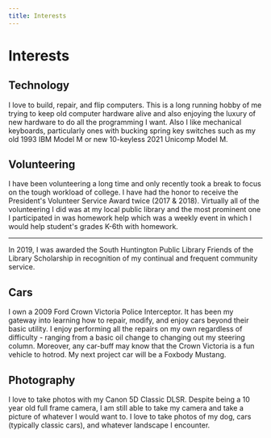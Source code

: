 ```yaml
---
title: Interests
---
```


<div markdown="span">
<h1 id="header">Interests</h1>
</div>

## Technology

I love to build, repair, and flip computers.  This is a long running hobby of me trying to keep old computer hardware alive and also enjoying the luxury of new hardware to do all the programming I want.   Also I like mechanical keyboards, particularly ones with bucking spring key switches such as my old 1993 IBM Model M or new 10-keyless 2021 Unicomp Model M.

## Volunteering
I have been volunteering a long time and only recently took a break to focus on the tough workload of college.  I have had the honor to receive the President's Volunteer Service Award twice (2017 & 2018).  Virtually all of the volunteering I did was at my local public library and the most prominent one I participated in was homework help which was a weekly event in which I would help student's grades K-6th with homework.

---------------
In 2019, I was awarded the South Huntington Public Library Friends of the Library Scholarship in recognition of my continual and frequent community service.

<!-- https://web.archive.org/web/20220605210924/https://shpl.info/sites/default/files/2019-10/1909_News.pdf -->
<!-- https://shpl.info/sites/default/files/2019-10/1909_News.pdf -->

## Cars
I own a 2009 Ford Crown Victoria Police Interceptor.  It has been my gateway into learning how to repair, modify, and enjoy cars beyond their basic utility.  I enjoy performing all the repairs on my own regardless of difficulty - ranging from a basic oil change to changing out my steering column.  Moreover, any car-buff may know that the Crown Victoria is a fun vehicle to hotrod.  My next project car will be a Foxbody Mustang.

## Photography
I love to take photos with my Canon 5D Classic DLSR.  Despite being a 10 year old full frame camera, I am still able to take my camera and take a picture of whatever I would want to.  I love to take photos of my dog, cars (typically classic cars), and whatever landscape I encounter.